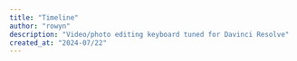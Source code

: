 ```yaml
---
title: "Timeline"
author: "rowyn"
description: "Video/photo editing keyboard tuned for Davinci Resolve"
created_at: "2024-07/22"
---
```

